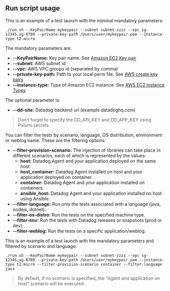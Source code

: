 
## Run script usage

This is an example of a test launch with the minimal mandatory parameters:

`./run.sh --KeyPairName mykeypair --subnet subnet-zzzz --vpc sg-12345,sg-6789 --private-key-path /Users/user/mykeypair.pem --instance-type t2.micro`

The mandatory parameters are:

- **--KeyPairName:** Key pair name. See [Amazon EC2 Key pair](https://docs.aws.amazon.com/AWSEC2/latest/UserGuide/ec2-key-pairs.html)
- **--subnet:** AWS subnet id
- **--vpc:** AWS VPC groups id (separated by comma)
- **--private-key-path:** Path to your local perm file. See [AWS create key pairs](https://docs.aws.amazon.com/AWSEC2/latest/UserGuide/create-key-pairs.html)
- **--instance-type:** Type of Amazon EC2 instance. See [AWS EC2 Instance Types](https://aws.amazon.com/ec2/instance-types/)

The optional parameter is:

- **--dd-site:** Datadog backend url (example datadoghq.com)

> Don't forget to specify the DD_API_KEY and DD_APP_KEY using Pulumi secrets

You can filter the tests by scenario, language, OS distribution, environment or weblog name. These are the filtering options:

- **--filter-provision-scenario:** The injection of libraries can take place in different scenarios, each of which is represented by the values:
  - **host:** Datadog Agent and your application deployed on the same host.
  - **host_container:** Datadog Agent installed on host and your application deployed on container.
  - **container:** Datadog Agent and your application installed on containers.
  - **ansible_host:** Datadog Agent and your application installed on host using Ansible.
- **--filter-language:** Run only the tests associated with a language (java, nodejs, dotnet).
- **--filter-os-distro:** Run the tests on the specified machine type.
- **--filter-env:** Run the tests with Datadog releases or snapshots (prod or dev).
- **--filter-weblog:** Run the tests on a specific application/weblog.

This is an example of a test launch with the mandatory parameters and filtered by scenario and language:

`./run.sh --KeyPairName mykeypair --subnet subnet-zzzz --vpc sg-12345,sg-6789 --private-key-path /Users/user/mykeypair.pem --instance-type t2.micro --filter-provision-scenario container --filter-language java`

> By default, if no scenario is specified, the "Agent and application on host" scenario will be executed.